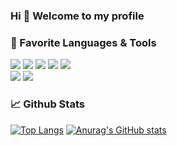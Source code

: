 ### Hi 👋 Welcome to my profile

<!-- ![alt text](https://github.com/Stolichnayer/stolichnayer/blob/main/assets/github_profile_banner.gif?raw=true) -->

### 🔧 Favorite Languages & Tools
![](https://img.shields.io/badge/Language-C-informational?style=flat&logo=Linux&logoColor=white&color=2bbc8a)
![](https://img.shields.io/badge/Language-C++-informational?style=flat&logo=visual-studio&logoColor=white&color=2bbc8a)
![](https://img.shields.io/badge/Language-C%23-informational?style=flat&logo=visual-studio&logoColor=white&color=2bbc8a)
![](https://img.shields.io/badge/Language-Java-informational?style=flat&logo=Java&logoColor=white&color=2bbc8a)
![](https://img.shields.io/badge/Language-MySQL-informational?style=flat&logo=MySQL&logoColor=white&color=2bbc8a)
<br>
![](https://img.shields.io/badge/Adobe-Photoshop-informational?style=flat&logo=adobe-photoshop&logoColor=white&color=2bbc8a)
![](https://img.shields.io/badge/Game%20Engine-Unity-informational?style=flat&logo=Unity&logoColor=white&color=2bbc8a)

### 📈 Github Stats
[![Top Langs](https://github-readme-stats.vercel.app/api/top-langs/?username=stolichnayer&exclude_repo=alpha-compiler&exclude_repo=watch-the-box&langs_count=20&theme=tokyonight&layout=compact)](https://github.com/anuraghazra/github-readme-stats)
[![Anurag's GitHub stats](https://github-readme-stats.vercel.app/api?username=stolichnayer&count_private=true&theme=tokyonight&show_icons=true&include_all_commits=true&line_height=28)](https://github.com/anuraghazra/github-readme-stats)
